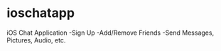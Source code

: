 # ioschatapp
iOS Chat Application
-Sign Up
-Add/Remove Friends
-Send Messages, Pictures, Audio, etc.

